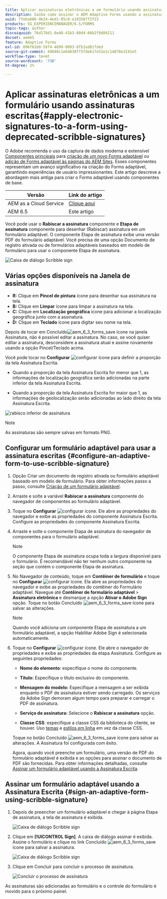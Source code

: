 ```yaml
---
title: Aplicar assinaturas eletrônicas a um formulário usando assinaturas escritas
description: Saiba como assinar o AEM Adaptive Forms usando a assinatura de rabisco. Você pode usar a etapa de assinatura à mão para desenhar a assinatura em um formulário.
uuid: ffeba886-9b24-4ed1-95c0-e19356ff2f23
products: SG_EXPERIENCEMANAGER/6.5/FORMS
topic-tags: author
discoiquuid: 76d178d1-8e40-41b3-80d4-66b2f8d04211
docset: aem65
feature: Adaptive Forms
exl-id: 096f61b0-59f4-4699-9093-8fb1ed81fded
source-git-commit: 49688c1e64038ff5fde617e52e1c14878e3191e5
workflow-type: tm+mt
source-wordcount: '738'
ht-degree: 2%

---
```


# Aplicar assinaturas eletrônicas a um formulário usando assinaturas escritas{#apply-electronic-signatures-to-a-form-using-deprecated-scribble-signatures}

<span class="preview"> O Adobe recomenda o uso da captura de dados moderna e extensível [Componentes principais](https://experienceleague.adobe.com/docs/experience-manager-core-components/using/adaptive-forms/introduction.html?lang=pt-BR) para [criação de um novo Forms adaptável](/help/forms/using/create-an-adaptive-form-core-components.md) ou [adição de Forms adaptável às páginas do AEM Sites](/help/forms/using/create-or-add-an-adaptive-form-to-aem-sites-page.md). Esses componentes representam um avanço significativo na criação do Forms adaptável, garantindo experiências de usuário impressionantes. Este artigo descreve a abordagem mais antiga para criar o Forms adaptável usando componentes de base. </span>


| Versão | Link do artigo |
| -------- | ---------------------------- |
| AEM as a Cloud Service | [Clique aqui](https://experienceleague.adobe.com/docs/experience-manager-cloud-service/content/forms/adaptive-forms-authoring/authoring-adaptive-forms-foundation-components/add-components-to-an-adaptive-form/signing-forms-using-scribble.html) |
| AEM 6.5 | Este artigo |


Você pode usar o **Rabiscar a assinatura** componente e **Etapa de assinatura** componente para desenhar (Rabiscar) assinatura em um formulário adaptável. O componente Etapa de assinatura exibe uma versão PDF do formulário adaptável. Você precisa de uma opção Documento de registro ativada ou de formulários adaptáveis baseados em modelo de formulário para usar o componente Etapa de assinatura.

![Caixa de diálogo Scribble sign](/help/forms/using/assets/scribble-signature.png)

## Várias opções disponíveis na Janela de assinatura

* **R:** Clique em **Pincel de pintura** ícone para desenhar sua assinatura na tela.
* **B:** Clique em **Limpar** ícone para limpar a assinatura na tela.
* **C:** Clique em **Localização geográfica** ícone para adicionar a localização geográfica junto com a assinatura.
* **D:** Clique em **Teclado** ícone para digitar seu nome na tela.

Depois de tocar em Concluído![aem_6_3_forms_save](assets/aem_6_3_forms_save.png) ícone na janela Assinatura, não é possível editar a assinatura. No caso, se você quiser editar a assinatura, desconsidere a assinatura atual e assine novamente usando a opção Pincel/Teclado acima.

Você pode tocar no **Configurar** ![configurar](assets/configure.png) ícone para definir a proporção da tela Assinatura Escrita.
* Quando a proporção da tela Assinatura Escrita for menor que 1, as informações de localização geográfica serão adicionadas na parte inferior da tela Assinatura Escrita.

* Quando a proporção da tela Assinatura Escrita for maior que 1, as informações de geolocalização serão adicionadas ao lado direito da tela Assinatura Escrita.

![rabisco inferior de assinatura](/help/forms/using/assets/scribble-signature-aspectratio.PNG)


>[!NOTE]
>
>As assinaturas são sempre salvas em formato PNG.
>

## Configurar um formulário adaptável para usar a assinatura escritas {#configure-an-adaptive-form-to-use-scribble-signature}

1. Opção Criar um documento de registro ativada ou formulário adaptável baseado em modelo de formulário. Para obter informações passo a passo, consulte [Criação de um formulário adaptável](../../forms/using/creating-adaptive-form.md).
1. Arraste e solte a variável **Rabiscar a assinatura** componente do navegador de componentes ao formulário adaptável.
1. Toque no **Configurar** ![configurar](assets/configure.png) ícone. Ele abre as propriedades do navegador e exibe as propriedades do componente Assinatura Escrita. Configure as propriedades do componente Assinatura Escrita.
1. Arraste e solte o componente Etapa de assinatura do navegador de componentes para o formulário adaptável.

   >[!NOTE]
   >
   >O componente Etapa de assinatura ocupa toda a largura disponível para o formulário. É recomendável não ter nenhum outro componente na seção que contém o componente Etapa de assinatura.
   >

1. No Navegador de conteúdo, toque em **Contêiner de formulário** e toque no **Configurar** ![configurar](/help/forms/using/assets/configure.png) ícone. Ela abre as propriedades do navegador e exibe as propriedades do contêiner do Formulário adaptável. Navegue até **Contêiner de formulário adaptável** > **Assinatura eletrônica** e desmarque a opção **Ativar o Adobe Sign** opção. Toque no botão Concluído ![aem_6_3_forms_save](assets/aem_6_3_forms_save.png) ícone para salvar as alterações.

   >[!NOTE]
   >
   >Quando você adiciona um componente Etapa de assinatura a um formulário adaptável, a opção Habilitar Adobe Sign é selecionada automaticamente.
   >

1. Toque no **Configurar** ![configurar](assets/configure.png) ícone. Ele abre o navegador de propriedades e exibe as propriedades da etapa Assinatura. Configure as seguintes propriedades:

   * **Nome do elemento**: especifique o nome do componente.

   * **Título:** Especifique o título exclusivo do componente.
   * **Mensagem do modelo:** Especifique a mensagem a ser exibida enquanto o PDF de assinatura estiver sendo carregado. Os serviços da Adobe Sign demoram algum tempo para preparar e carregar o PDF de assinatura.
   * **Serviço de assinatura:** Selecione o **Rabiscar a assinatura** opção.

   * **Classe CSS**: especifique a classe CSS da biblioteca do cliente, se houver. Uso [temas](../../forms/using/themes.md) e [estilos em linha](../../forms/using/inline-style-adaptive-forms.md) em vez da classe CSS.

   Toque no botão Concluído ![aem_6_3_forms_save](assets/aem_6_3_forms_save.png) ícone para salvar as alterações. A Assinatura foi configurada com êxito.

   Agora, quando você preenche um formulário, uma versão de PDF do formulário adaptável é exibida e as opções para assinar o documento de PDF são fornecidas. Para obter informações detalhadas, consulte [Assinar um formulário adaptável usando a Assinatura Escrita](../../forms/using/signing-forms-using-scribble.md#sign-an-adaptive-form-using-scribble-signature).

## Assinar um formulário adaptável usando a Assinatura Escrita {#sign-an-adaptive-form-using-scribble-signature}

1. Depois de preencher um formulário adaptável e chegar à página Etapa de assinatura, a tela de assinatura é exibida.

   ![Caixa de diálogo Scribble sign](/help/forms/using/assets/esignscribblesign.jpg)

1. Clique em **[!UICONTROL Sign]**. A caixa de diálogo assinar é exibida. Assine o formulário e clique no link Concluído ![aem_6_3_forms_save](assets/aem_6_3_forms_save.png) ícone para salvar a assinatura.

   ![Caixa de diálogo Scribble sign](/help/forms/using/assets/scribblewidget.png)

1. Clique em Concluir para concluir o processo de assinatura.

   ![Concluir o processo de assinatura](/help/forms/using/assets/scribblecomplete.jpg)

As assinaturas são adicionadas ao formulário e o controle do formulário é movido para o próximo painel.
